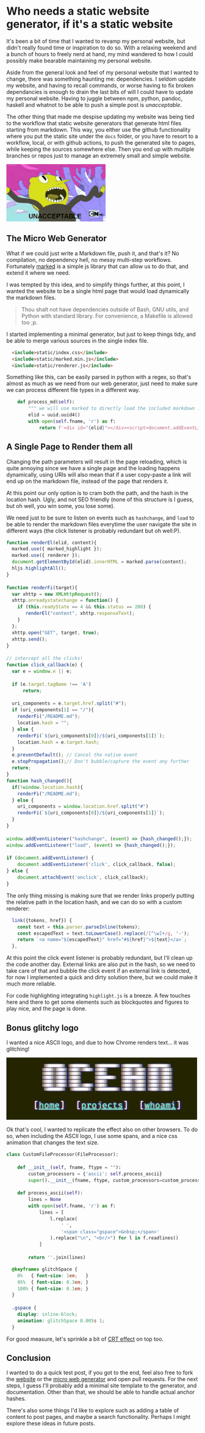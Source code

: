 # Who needs a static website generator, if it's a static website

It's been a bit of time that I wanted to revamp my personal website, but didn't really found time or inspiration to do so.
With a relaxing weekend and a bunch of hours to freely nerd at hand, my mind wandered to how I could possibly make bearable maintaining my personal website.

Aside from the general look and feel of my personal website that I wanted to change, there was something haunting me: dependencies.
I seldom update my website, and having to recall commands, or worse having to fix broken dependancies is enough to drain the last bits of will I could have to update my personal website.
Having to juggle between npm, python, pandoc, haskell and whatnot to be able to push a simple post is *unacceptable*.

The other thing that made me despise updating my website was being tied to the workflow that static website generators that
generate html files starting from markdown. This way, you either use the github functionality where you put the static site under the `docs` folder, or you have to resort to a workflow, local, or with github actions, to push the generated site to pages, while keeping the sources somewhere else.
Then you end up with multiple branches or repos just to manage an extremely small and simple website.

![Too many dependencies, too many workflow steps.](unacceptable-adventure-time.gif)


## The Micro Web Generator

What if we could just write a Markdown file, push it, and that's it? No compilation, no dependency hell, no messy multi-step workflows.
Fortunately [marked](https://marked.js.org/) is a simple js library that can allow us to do that, and extend it where we need.

I was tempted by this idea, and to simplify things further, at this point, I wanted the website to be a single html page that would load dynamically the markdown files.

> Thou shalt not have dependencies outside of Bash, GNU utils, and Python with standard library.
For convenience, a Makefile is allowed too ;p.

I started implementing a minimal generator, but just to keep things tidy, and be able to merge various sources in the single index file.

``` html
  <include>static/index.css</include>
  <include>static/marked.min.js</include>
  <include>static/renderer.js</include>
```

Something like this, can be easily parsed in python with a regex, so that's almost as much as we need from our web generator,
just need to make sure we can process different file types in a different way.

``` python
    def process_md(self):
        """ we will use marked to directly load the included markdown :)"""
        elid = uuid.uuid4()
        with open(self.fname, 'r') as f:
            return f'<div id="{elid}"></div><script>document.addEventListener("DOMContentLoaded", function(event) {{renderEl("{elid}",`{f.read()}`);}});</script>'
```


## A Single Page to Render them all

Changing the path parameters will result in the page reloading, which is quite annoying since we have a single page and the loading happens dynamically,
using URIs will also mean that if a user copy-paste a link will end up on the markdown file, instead of the page that renders it.

At this point our only option is to cram both the path, and the hash in the location hash. Ugly, and not SEO friendly (none of this structure is I guess, but oh well, you win some, you lose some).

We need just to be sure to listen on events such as `hashchange`, and `load` to be able to render the markdown files everytime the user navigate the site in different ways (the click listener is probably redundant but oh well:P).

``` javascript
function renderEl(elid, content){
  marked.use({ marked_highlight });
  marked.use({ renderer });
  document.getElementById(elid).innerHTML = marked.parse(content);
  hljs.highlightAll();
}

function renderFi(target){
  var xhttp = new XMLHttpRequest();
  xhttp.onreadystatechange = function() {
    if (this.readyState == 4 && this.status == 200) {
       renderEl("content", xhttp.responseText);
    }
  };
  xhttp.open("GET", target, true);
  xhttp.send();
}

// intercept all the clicks!
function click_callback(e) {
  var e = window.e || e;

  if (e.target.tagName !== 'A')
      return;

  uri_components = e.target.href.split("#");
  if (uri_components[1] == "/"){
    renderFi("/README.md");
    location.hash = "";
  } else {
    renderFi(`${uri_components[0]}/${uri_components[1]}`);
    location.hash = e.target.hash;
  }
  e.preventDefault(); // Cancel the native event
  e.stopPropagation();// Don't bubble/capture the event any further
  return;
}
function hash_changed(){
  if(!window.location.hash){
    renderFi("/README.md");
  } else {
    uri_components = window.location.href.split("#")
    renderFi(`${uri_components[0]}/${uri_components[1]}`);
  }
}

window.addEventListener("hashchange", (event) => {hash_changed();});
window.addEventListener("load", (event) => {hash_changed();});

if (document.addEventListener) {
    document.addEventListener('click', click_callback, false);
} else {
    document.attachEvent('onclick', click_callback);
}
```

The only thing missing is making sure that we render links properly putting the relative path in the location hash, and we can do so with a custom renderer:

``` javascript
  link({tokens, href}) {
    const text = this.parser.parseInline(tokens);
    const escapedText = text.toLowerCase().replace(/[^\w]+/g, '-');
    return `<a name="${escapedText}" href="#${href}">${text}</a>`;
  },
```

At this point the click event listener is probably redundant, but I'll clean up the code another day.
External links are also put in the hash, so we need to take care of that and bubble the click event if an external link is detected, for now I implemented a quick and dirty solution there, but we could make it much more reliable.

For code highlighting integrating `highlight.js` is a breeze.
A few touches here and there to get some elements such as blockquotes and figures to play nice, and the page is done.


## Bonus glitchy logo

I wanted a nice ASCII logo, and due to how Chrome renders text... it was glitching!

![Glitchy Logo](logo_glitch.gif)

Ok that's cool, I wanted to replicate the effect also on other browsers.
To do so, when including the ASCII logo, I use some spans, and a nice css animation that changes the text size.

``` python
class CustomFileProcessor(FileProcessor):

    def __init__(self, fname, ftype = ""):
        custom_processors = {'ascii': self.process_ascii}
        super().__init__(fname, ftype, custom_processors=custom_processors)

    def process_ascii(self):
        lines = None
        with open(self.fname, 'r') as f:
            lines = [
                l.replace(
                    ' ',
                    '<span class="gspace">&nbsp;</span>'
                ).replace("\n", "<br/>") for l in f.readlines()
            ]

        return ''.join(lines)
```

``` css
  @keyframes glitchSpace {
    0%   { font-size: 1em;   }
    95%  { font-size: 0.3em; }
    100% { font-size: 0.1em; }
  }

  .gspace {
    display: inline-block;
    animation: glitchSpace 0.005s 1;
  }
```

For good measure, let's sprinkle a bit of [CRT effect](https://dev.to/ekeijl/retro-crt-terminal-screen-in-css-js-4afh) on top too.


## Conclusion

I wanted to do a quick test post, if you got to the end, feel also free to fork the [website](https://github.com/ocean1/dvqu.art) or the [micro web generator](https://github.com/ocean1/mwg) and open pull requests.
For the next steps, I guess I'll probably add a minimal site template to the generator, and documentation. Other than that, we should be able to handle actual anchor hashes.

There's also some things I'd like to explore such as adding a table of content to post pages, and maybe a search functionality.
Perhaps I might explore these ideas in future posts.